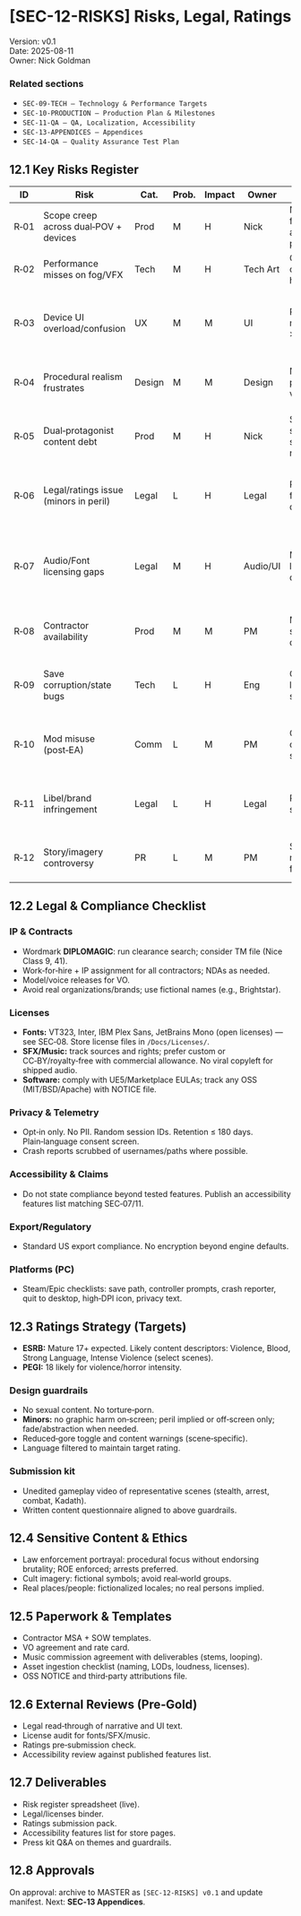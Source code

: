 # [SEC-12-RISKS] Risks, Legal, Ratings
Version: v0.1  
Date: 2025-08-11  
Owner: Nick Goldman

### Related sections
- `SEC-09-TECH — Technology & Performance Targets`
- `SEC-10-PRODUCTION — Production Plan & Milestones`
- `SEC-11-QA — QA, Localization, Accessibility`
- `SEC-13-APPENDICES — Appendices`
- `SEC-14-QA — Quality Assurance Test Plan`

## **12.1 Key Risks Register**

| ID | Risk | Cat. | Prob. | Impact | Owner | Triggers | Mitigations |
|---|---|---|---|---|---|---|---|
| R‑01 | Scope creep across dual‑POV + devices | Prod | M | H | Nick | New features added post‑slice | Lock pillars; change‑control; defer to post‑launch |
| R‑02 | Performance misses on fog/VFX | Tech | M | H | Tech Art | GPU spikes; overdraw heatmaps | SEC‑08 caps; VFX budget gate; perf CI |
| R‑03 | Device UI overload/confusion | UX | M | M | UI | Playtest misuse >5% | Progressive disclosure; tutorials via cases; accessibility mode |
| R‑04 | Procedural realism frustrates | Design | M | M | Design | Negative playtest verbatims | Optional briefs; hint tiers; difficulty sliders |
| R‑05 | Dual‑protagonist content debt | Prod | M | H | Nick | Slip on shared spaces re‑use | Shared locations; modular objectives; reuse kits |
| R‑06 | Legal/ratings issue (minors in peril) | Legal | L | H | Legal | Platform flag; ratings query | No on‑screen harm to minors; implied peril only; content warnings |
| R‑07 | Audio/Font licensing gaps | Legal | M | H | Audio/UI | Missing license docs | Use OFL/Apache fonts per SEC‑08; track SFX/music licenses; audit before beta |
| R‑08 | Contractor availability | Prod | M | M | PM | Missed sprint deliverables | Pre‑book alternates; flexible scope; buffer time |
| R‑09 | Save corruption/state bugs | Tech | L | H | Eng | Crash on load; bad schema | Versioned schema; autosave validation; load tests |
| R‑10 | Mod misuse (post‑EA) | Comm | L | M | PM | Offensive content shared | In‑menu warnings; disable online sharing; policy + moderation |
| R‑11 | Libel/brand infringement | Legal | L | H | Legal | Real brand slips in | Fictional brands; art review checklist; legal pass |
| R‑12 | Story/imagery controversy | PR | L | M | PM | Social media flare‑ups | Clear themes doc; content toggles; press kit Q&A |

## **12.2 Legal & Compliance Checklist**

### IP & Contracts
- Wordmark **DIPLOMAGIC**: run clearance search; consider TM file (Nice Class 9, 41).
- Work‑for‑hire + IP assignment for all contractors; NDAs as needed.
- Model/voice releases for VO.
- Avoid real organizations/brands; use fictional names (e.g., Brightstar).

### Licenses
- **Fonts:** VT323, Inter, IBM Plex Sans, JetBrains Mono (open licenses) — see SEC‑08. Store license files in `/Docs/Licenses/`.
- **SFX/Music:** track sources and rights; prefer custom or CC‑BY/royalty‑free with commercial allowance. No viral copyleft for shipped audio.
- **Software:** comply with UE5/Marketplace EULAs; track any OSS (MIT/BSD/Apache) with NOTICE file.

### Privacy & Telemetry
- Opt‑in only. No PII. Random session IDs. Retention ≤ 180 days. Plain‑language consent screen.
- Crash reports scrubbed of usernames/paths where possible.

### Accessibility & Claims
- Do not state compliance beyond tested features. Publish an accessibility features list matching SEC‑07/11.

### Export/Regulatory
- Standard US export compliance. No encryption beyond engine defaults.

### Platforms (PC)
- Steam/Epic checklists: save path, controller prompts, crash reporter, quit to desktop, high‑DPI icon, privacy text.

## **12.3 Ratings Strategy (Targets)**

- **ESRB:** Mature 17+ expected. Likely content descriptors: Violence, Blood, Strong Language, Intense Violence (select scenes).
- **PEGI:** 18 likely for violence/horror intensity.

### Design guardrails
- No sexual content. No torture‑porn.
- **Minors:** no graphic harm on‑screen; peril implied or off‑screen only; fade/abstraction when needed.
- Reduced‑gore toggle and content warnings (scene‑specific).
- Language filtered to maintain target rating.

### Submission kit
- Unedited gameplay video of representative scenes (stealth, arrest, combat, Kadath).
- Written content questionnaire aligned to above guardrails.

## **12.4 Sensitive Content & Ethics**
- Law enforcement portrayal: procedural focus without endorsing brutality; ROE enforced; arrests preferred.
- Cult imagery: fictional symbols; avoid real‑world groups.
- Real places/people: fictionalized locales; no real persons implied.

## **12.5 Paperwork & Templates**
- Contractor MSA + SOW templates.
- VO agreement and rate card.
- Music commission agreement with deliverables (stems, looping).
- Asset ingestion checklist (naming, LODs, loudness, licenses).
- OSS NOTICE and third‑party attributions file.

## **12.6 External Reviews (Pre‑Gold)**
- Legal read‑through of narrative and UI text.
- License audit for fonts/SFX/music.
- Ratings pre‑submission check.
- Accessibility review against published features list.

## **12.7 Deliverables**
- Risk register spreadsheet (live).
- Legal/licenses binder.
- Ratings submission pack.
- Accessibility features list for store pages.
- Press kit Q&A on themes and guardrails.

## **12.8 Approvals**
On approval: archive to MASTER as `[SEC-12-RISKS] v0.1` and update manifest. Next: **SEC‑13 Appendices**.
